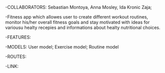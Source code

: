 -COLLABORATORS: Sebastian Montoya, Anna Mosley, Ida Kronic Zaja;

-Fitness app which allowes user to create different workout routines, monitor his/her overall fitness goals and stay motivated with ideas for variousu healty recepies and informations about healty nutritional choices.

-FEATURES:


-MODELS:
  User model;
  Exercise model;
  Routine model

-ROUTES:


-LINK:

